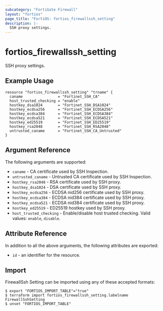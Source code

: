 ```yaml
---
subcategory: "FortiGate Firewall"
layout: "fortios"
page_title: "FortiOS: fortios_firewallssh_setting"
description: |-
  SSH proxy settings.
---
```


# fortios_firewallssh_setting
SSH proxy settings.

## Example Usage

```hcl
resource "fortios_firewallssh_setting" "trname" {
  caname                = "Fortinet_SSH_CA"
  host_trusted_checking = "enable"
  hostkey_dsa1024       = "Fortinet_SSH_DSA1024"
  hostkey_ecdsa256      = "Fortinet_SSH_ECDSA256"
  hostkey_ecdsa384      = "Fortinet_SSH_ECDSA384"
  hostkey_ecdsa521      = "Fortinet_SSH_ECDSA521"
  hostkey_ed25519       = "Fortinet_SSH_ED25519"
  hostkey_rsa2048       = "Fortinet_SSH_RSA2048"
  untrusted_caname      = "Fortinet_SSH_CA_Untrusted"
}
```

## Argument Reference

The following arguments are supported:

* `caname` - CA certificate used by SSH Inspection.
* `untrusted_caname` - Untrusted CA certificate used by SSH Inspection.
* `hostkey_rsa2048` - RSA certificate used by SSH proxy.
* `hostkey_dsa1024` - DSA certificate used by SSH proxy.
* `hostkey_ecdsa256` - ECDSA nid256 certificate used by SSH proxy.
* `hostkey_ecdsa384` - ECDSA nid384 certificate used by SSH proxy.
* `hostkey_ecdsa521` - ECDSA nid384 certificate used by SSH proxy.
* `hostkey_ed25519` - ED25519 hostkey used by SSH proxy.
* `host_trusted_checking` - Enable/disable host trusted checking. Valid values: `enable`, `disable`.


## Attribute Reference

In addition to all the above arguments, the following attributes are exported:
* `id` - an identifier for the resource.

## Import

FirewallSsh Setting can be imported using any of these accepted formats:
```
$ export "FORTIOS_IMPORT_TABLE"="true"
$ terraform import fortios_firewallssh_setting.labelname FirewallSshSetting
$ unset "FORTIOS_IMPORT_TABLE"
```
